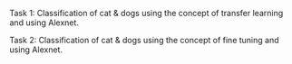 Task 1: Classification of cat & dogs using the concept of transfer learning and using Alexnet.


Task 2: Classification of cat & dogs using the concept of fine tuning and using Alexnet.

